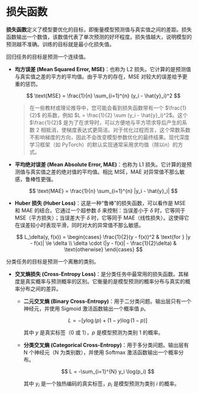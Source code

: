 # 损失函数

**损失函数**定义了模型要优化的目标，即衡量模型预测值与真实值之间的差距。损失函数输出一个数值，该数值代表了单次预测的好坏程度。损失值越大，说明模型的预测越不准确。训练的目标就是最小化损失值。

回归任务的目标是预测一个连续值。

- **均方误差 (Mean Squared Error, MSE)**：也称为 L2 损失。它计算的是预测值与真实值之差的平方的平均值。由于平方的存在，MSE 对较大的误差给予更重的惩罚。

    $$ \text{MSE} = \frac{1}{n} \sum_{i=1}^{n} (y_i - \hat{y}_i)^2 $$

    > 在一些教材或理论推导中，您可能会看到损失函数带有一个 $\frac{1}{2}$ 的系数，例如 $L = \frac{1}{2} \sum (y_i - \hat{y}_i)^2$。这个 $\frac{1}{2}$ 是为了在求导时，可以方便地与平方项求导后产生的系数 2 相抵消，使梯度表达式更简洁。对于优化过程而言，这个常数系数不影响梯度的方向，因此不会改变模型参数优化的最终结果。现代深度学习框架（如 PyTorch）的默认实现通常采用求均值（除以n）的方式。

- **平均绝对误差 (Mean Absolute Error, MAE)**：也称为 L1 损失。它计算的是预测值与真实值之差的绝对值的平均值。相比 MSE，MAE 对异常值不那么敏感，鲁棒性更强。

    $$ \text{MAE} = \frac{1}{n} \sum_{i=1}^{n} |y_i - \hat{y}_i| $$

- **Huber 损失 (Huber Loss)**：这是一种“鲁棒”的损失函数，可以看作是 MSE 和 MAE 的结合。它通过一个超参数 $\delta$ 来控制：当误差小于 $\delta$ 时，它等同于 MSE（平方损失）；当误差大于 $\delta$ 时，它等同于 MAE（线性损失）。这使得它在误差较小时表现平滑，同时对大的异常值不那么敏感。

    $$
    L_\delta(y, f(x)) =
    \begin{cases}
    \frac{1}{2}(y - f(x))^2 & \text{for } |y - f(x)| \le \delta \\
    \delta \cdot (|y - f(x)| - \frac{1}{2}\delta) & \text{otherwise}
    \end{cases}
    $$

分类任务的目标是预测一个离散的类别。

- **交叉熵损失 (Cross-Entropy Loss)**：是分类任务中最常用的损失函数。其梯度是真实概率与预测概率的区别。它衡量的是模型预测的概率分布与真实的概率分布之间的差异。

    - **二元交叉熵 (Binary Cross-Entropy)**：用于二分类问题。输出层只有一个神经元，并使用 Sigmoid 激活函数输出一个概率值 $p$。

        $$ L = -[y \log(p) + (1-y) \log(1-p)] $$

        其中 $y$ 是真实标签（0 或 1），$p$ 是模型预测为类别 1 的概率。

    - **分类交叉熵 (Categorical Cross-Entropy)**：用于多分类问题。输出层有 N 个神经元（N 为类别数），并使用 Softmax 激活函数输出一个概率分布。

        $$ L = -\sum_{i=1}^{N} y_i \log(p_i) $$

        其中 $y_i$ 是一个独热编码的真实标签，$p_i$ 是模型预测为类别 $i$ 的概率。
